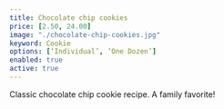 ```yaml
---
title: Chocolate chip cookies
price: [2.50, 24.00]
image: "./chocolate-chip-cookies.jpg"
keyword: Cookie
options: [‘Individual’, ‘One Dozen’]
enabled: true
active: true
---
```

Classic chocolate chip cookie recipe. A family favorite!

